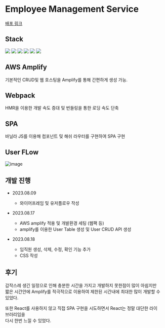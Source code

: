# Employee Management Service
[배포 링크](https://dev.d4nuhen3ojb3s.amplifyapp.com/#/)

## Stack
<p align="left">
  <img src="https://img.shields.io/badge/Html-E34F26?style=for-the-badge&logo=html5&logoColor=white">
  <img src="https://img.shields.io/badge/css-1572B6?style=for-the-badge&logo=css3&logoColor=white">
  <img src="https://img.shields.io/badge/javascript-F7DF1E?style=for-the-badge&logo=javascript&logoColor=black">
  <img src="https://img.shields.io/badge/github-181717?style=for-the-badge&logo=github&logoColor=white">
  <img src="https://img.shields.io/badge/Amplify-FF9900?style=for-the-badge&logo=AWSAmplify&logoColor=white"/>
  <img src="https://img.shields.io/badge/webpack-232F3E?style=for-the-badge&logo=webpack&logoColor=white"/>
</p>

## AWS Amplify 
기본적인 CRUD및 웹 호스팅을 Amplify를 통해 간편하게 생성 가능.

## Webpack
HMR을 이용한 개발 속도 증대 및 번들링을 통한 로딩 속도 단축

## SPA
바닐라 JS를 이용해 컴포넌트 및 해쉬 라우터를 구현하여 SPA 구현

## User FLow
![image](https://github.com/wowba/employee-management-project/assets/87873821/4357d869-9a9a-4368-9010-ec174e019875)

## 개발 진행
- 2023.08.09
  - 와이어프레임 및 유저플로우 작성

- 2023.08.17 
  - AWS amplify 적용 및 개발환경 세팅 (웹팩 등)
  - amplify를 이용한 User Table 생성 및 User CRUD API 생성
- 2023.08.18
  - 임직원 생성, 삭제, 수정, 확인 기능 추가
  - CSS 작성

## 후기
갑작스레 생긴 일정으로 인해 충분한 시간을 가지고 개발하지 못한점이 많이 아쉽지만  
짧은 시간안에 Amplify를 적극적으로 이용하여 제한된 시간내에 최대한 많이 개발할 수 있었다.  

또한 React를 사용하지 않고 직접 SPA 구현을 시도하면서 React는 정말 대단한 라이브러리임을  
다시 한번 느낄 수 있었다.